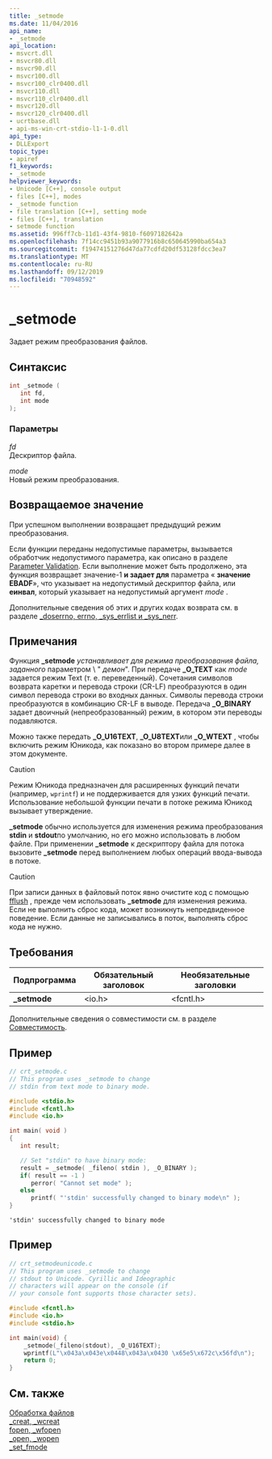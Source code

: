 ```yaml
---
title: _setmode
ms.date: 11/04/2016
api_name:
- _setmode
api_location:
- msvcrt.dll
- msvcr80.dll
- msvcr90.dll
- msvcr100.dll
- msvcr100_clr0400.dll
- msvcr110.dll
- msvcr110_clr0400.dll
- msvcr120.dll
- msvcr120_clr0400.dll
- ucrtbase.dll
- api-ms-win-crt-stdio-l1-1-0.dll
api_type:
- DLLExport
topic_type:
- apiref
f1_keywords:
- _setmode
helpviewer_keywords:
- Unicode [C++], console output
- files [C++], modes
- _setmode function
- file translation [C++], setting mode
- files [C++], translation
- setmode function
ms.assetid: 996ff7cb-11d1-43f4-9810-f6097182642a
ms.openlocfilehash: 7f14cc9451b93a9077916b8c650645990ba654a3
ms.sourcegitcommit: f19474151276d47da77cdfd20df53128fdcc3ea7
ms.translationtype: MT
ms.contentlocale: ru-RU
ms.lasthandoff: 09/12/2019
ms.locfileid: "70948592"
---
```

# <a name="_setmode"></a>_setmode

Задает режим преобразования файлов.

## <a name="syntax"></a>Синтаксис

```C
int _setmode (
   int fd,
   int mode
);
```

### <a name="parameters"></a>Параметры

*fd*<br/>
Дескриптор файла.

*mode*<br/>
Новый режим преобразования.

## <a name="return-value"></a>Возвращаемое значение

При успешном выполнении возвращает предыдущий режим преобразования.

Если функции переданы недопустимые параметры, вызывается обработчик недопустимого параметра, как описано в разделе [Parameter Validation](../../c-runtime-library/parameter-validation.md). Если выполнение может быть продолжено, эта функция возвращает значение-1 **и задает для** параметра « **значение EBADF**», что указывает на недопустимый дескриптор файла, или **еинвал**, который указывает на недопустимый аргумент *mode* .

Дополнительные сведения об этих и других кодах возврата см. в разделе [_doserrno, errno, _sys_errlist и _sys_nerr](../../c-runtime-library/errno-doserrno-sys-errlist-and-sys-nerr.md).

## <a name="remarks"></a>Примечания

Функция **_setmode** *устанавливает для режима преобразования файла, заданного* параметром \ " *демон*\". При передаче **_O_TEXT** как *mode* задается режим Text (т. е. переведенный). Сочетания символов возврата каретки и перевода строки (CR-LF) преобразуются в один символ перевода строки во входных данных. Символы перевода строки преобразуются в комбинацию CR-LF в выводе. Передача **_O_BINARY** задает двоичный (непреобразованный) режим, в котором эти переводы подавляются.

Можно также передать **_O_U16TEXT**, **_O_U8TEXT**или **_O_WTEXT** , чтобы включить режим Юникода, как показано во втором примере далее в этом документе.

> [!CAUTION]
> Режим Юникода предназначен для расширенных функций печати (например, `wprintf`) и не поддерживается для узких функций печати. Использование небольшой функции печати в потоке режима Юникод вызывает утверждение.

**_setmode** обычно используется для изменения режима преобразования **stdin** и **stdout**по умолчанию, но его можно использовать в любом файле. При применении **_setmode** к дескриптору файла для потока вызовите **_setmode** перед выполнением любых операций ввода-вывода в потоке.

> [!CAUTION]
> При записи данных в файловый поток явно очистите код с помощью [fflush](fflush.md) , прежде чем использовать **_setmode** для изменения режима. Если не выполнить сброс кода, может возникнуть непредвиденное поведение. Если данные не записывались в поток, выполнять сброс кода не нужно.

## <a name="requirements"></a>Требования

|Подпрограмма|Обязательный заголовок|Необязательные заголовки|
|-------------|---------------------|----------------------|
|**_setmode**|\<io.h>|\<fcntl.h>|

Дополнительные сведения о совместимости см. в разделе [Совместимость](../../c-runtime-library/compatibility.md).

## <a name="example"></a>Пример

```C
// crt_setmode.c
// This program uses _setmode to change
// stdin from text mode to binary mode.

#include <stdio.h>
#include <fcntl.h>
#include <io.h>

int main( void )
{
   int result;

   // Set "stdin" to have binary mode:
   result = _setmode( _fileno( stdin ), _O_BINARY );
   if( result == -1 )
      perror( "Cannot set mode" );
   else
      printf( "'stdin' successfully changed to binary mode\n" );
}
```

```Output
'stdin' successfully changed to binary mode
```

## <a name="example"></a>Пример

```C
// crt_setmodeunicode.c
// This program uses _setmode to change
// stdout to Unicode. Cyrillic and Ideographic
// characters will appear on the console (if
// your console font supports those character sets).

#include <fcntl.h>
#include <io.h>
#include <stdio.h>

int main(void) {
    _setmode(_fileno(stdout), _O_U16TEXT);
    wprintf(L"\x043a\x043e\x0448\x043a\x0430 \x65e5\x672c\x56fd\n");
    return 0;
}
```

## <a name="see-also"></a>См. также

[Обработка файлов](../../c-runtime-library/file-handling.md)<br/>
[_creat, _wcreat](creat-wcreat.md)<br/>
[fopen, _wfopen](fopen-wfopen.md)<br/>
[_open, _wopen](open-wopen.md)<br/>
[_set_fmode](set-fmode.md)<br/>
